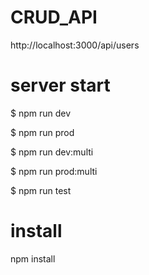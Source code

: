 # CRUD_API

<p>http://localhost:3000/api/users</p>

# server start
<p>$ npm run dev</p>  
<p>$ npm run prod</p>
<p>$ npm run dev:multi</p>
<p>$ npm run prod:multi</p>
<p>$ npm run test</p>


# install
<p>npm install</p>